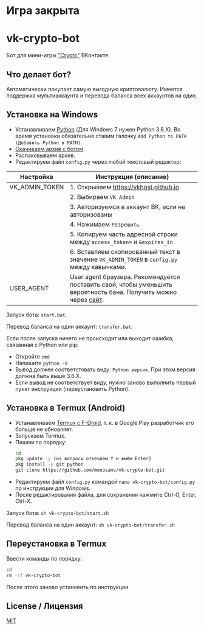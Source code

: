 # Игра закрыта

# vk-crypto-bot

Бот для мини-игры ["Crypto"](https://vk.com/app7932067) ВКонтакте.

## Что делает бот?

Автоматически покупает самую выгодную криптовалюту. Имеется поддержка мультиаккаунта и перевода баланса всех аккаунтов на один.

## Установка на Windows

- Устанавливаем [Python](https://python.org/downloads/windows) (Для Windows 7 нужен Python 3.8.X). Во время установки обязательно ставим галочку `Add Python to PATH (Добавить Python в PATH)`.
- [Скачиваем архив с ботом](https://github.com/monosans/vk-crypto-bot/archive/refs/heads/main.zip).
- Распаковываем архив.
- Редактируем файл `config.py` через любой текстовый редактор:

| Настройка      | Инструкция (описание)                                                                                                                   |
| -------------- | --------------------------------------------------------------------------------------------------------------------------------------- |
| VK_ADMIN_TOKEN | 1. Открываем https://vkhost.github.io                                                                                                   |
|                | 2. Выбираем `VK Admin`                                                                                                                  |
|                | 3. Авторизуемся в аккаунт ВК, если не авторизованы                                                                                      |
|                | 4. Нажимаем `Разрешить`                                                                                                                 |
|                | 5. Копируем часть адресной строки между `access_token=` и `&expires_in`                                                                 |
|                | 6. Вставляем скопированный текст в значение `VK_ADMIN_TOKEN` в `config.py` между кавычками.                                             |
| USER_AGENT     | User agent браузера. Рекомендуется поставить свой, чтобы уменьшить вероятность бана. Получить можно через [сайт](https://юзерагент.рф). |

Запуск бота: `start.bat`.

Перевод баланса на один аккаунт: `transfer.bat`.

Если после запуска ничего не происходит или выходит ошибка, связанная с Python или pip:

- Откройте `cmd`
- Напишите `python -V`
- Вывод должен соответстовать виду: `Python версия`. При этом версия должна быть выше 3.6.X.
- Если вывод не соответствует виду, нужно заново выполнить первый пункт инструкции (переустановить Python).

## Установка в Termux (Android)

- Устанавливаем [Termux с F-Droid](https://f-droid.org/ru/packages/com.termux/), т. к. в Google Play разработчик его больше не обновляет.
- Запускаем Termux.
- Пишем по порядку:
  ```sh
  cd
  pkg update -y (на вопросы отвечаем Y и жмём Enter)
  pkg install -y git python
  git clone https://github.com/monosans/vk-crypto-bot.git
  ```
- Редактируем файл `config.py` командой `nano vk-crypto-bot/config.py` по инструкции для Windows.
- После редактирования файла, для сохранения нажмите Ctrl-O, Enter, Ctrl-X.

Запуск бота: `sh vk-crypto-bot/start.sh`

Перевод баланса на один аккаунт: `sh vk-crypto-bot/transfer.sh`

## Переустановка в Termux

Ввести команды по порядку:

```sh
cd
rm -rf vk-crypto-bot
```

После этого заново установить по инструкции.

## License / Лицензия

[MIT](LICENSE)
